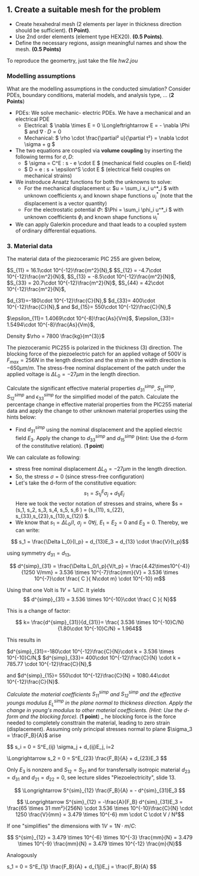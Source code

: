 ## 1. Create a suitable mesh for the problem

* Create hexahedral mesh (2 elements per layer in thickness direction should be sufficient). **(1 Point)**.
* Use 2nd order elements (element type HEX20). **(0.5 Points)**.
* Define the necessary regions, assign meaningful names and show the mesh.  **(0.5 Points)** 

To reproduce the geomertry, just take the file *hw2.jou*

### Modelling assumptions

What are the modelling assumptions in the conducted simulation? Consider PDEs, boundary conditions, material models, and analysis type, ... (**2 Points**)

- PDEs: We solve mechanic- electric PDEs. We have a mechanical and an electrical PDE
  - Electrical: $ \nabla \times E  = 0 \Longleftrightarrow E = - \nabla \Phi $ and $\nabla \cdot D = 0$
  - Mechanical: $ \rho \cdot \frac{\partial² u}{\partial t²} = \nabla \cdot \sigma + g  $
- The two equations are coupled via **volume coupling** by inserting the following terms for $\sigma , D$:
  - $ \sigma = C^E : s - e \cdot E $ (mechanical field couples on E-field)
  - $ D = e : s + \epsilon^S \cdot E $ (electrical field couples on mechanical strains)
- We instroduce Ansatz functions for both the unknowns to solve:
  - For the mechanical displacement $u$:    $u = \sum_i x_i u^*_i $ with unknown coefficients $x_i$ and known shape functions $u^*_i$ (note that the displacement is a vector quantity)
  - For the electrostatic potential $\Phi$:  $\Phi = \sum_i \phi_i u^*_i $ with unknown coefficients $\phi_i$ and known shape functions $u^*_i$
- We can apply Galerkin procedure and thaat leads to a coupled system of ordinary differential equations.
  

### 3. Material data

The material data of the piezoceramic PIC 255 are given below,

$S_{11} = 16.1\cdot 10^{-12}\frac{m^2}{N},$
$S_{12} = -4.7\cdot 10^{-12}\frac{m^2}{N}$, 
$S_{13} = -8.5\cdot 10^{-12}\frac{m^2}{N}$,
$S_{33} = 20.7\cdot 10^{-12}\frac{m^2}{N}$, 
$S_{44} = 42\cdot 10^{-12}\frac{m^2}{N}$, 

$d_{31}=-180\cdot 10^{-12}\frac{C}{N},$ 
$d_{33}= 400\cdot 10^{-12}\frac{C}{N},$ and
$d_{15}= 550\cdot 10^{-12}\frac{C}{N},$ 

$\epsilon_{11}= 1.4069\cdot 10^{-8}\frac{As}{Vm}$,
$\epsilon_{33}= 1.5494\cdot 10^{-8}\frac{As}{Vm}$,

Density $\rho = 7800 \frac{kg}{m^{3}}$


The piezoceramic PIC255 is polarized in the thickness (3) direction. The blocking force of the piezoelectric patch for an applied voltage of $500V$ is $F_{max} = 256N$ in the length direction and the strain in the width direction is $-650 \mu m/m$. The stress-free nominal displacement of the patch under the applied voltage is $\Delta L_{0} = -27 \mu m$ in the length direction. 
 
Calculate the significant effective material properties $d^{simp}_{31}$, $S^{simp}_{11}$, $S^{simp}_{12}$ and $\epsilon^{simp}_{33}$ for the simplified model of the patch. Calculate the percentage change in effective material properties from the PIC255 material data and apply the change to other unknown material properties using the hints below:
 
* Find $d^{simp}_{31}$ using the nominal displacement and the applied electric field $E_{3}$. Apply the change to $d^{simp}_{33}$ and $d^{simp}_{15}$ (Hint: Use the d-form of the constitutive relation). (**1 point**)

We can calculate as following:
- stress free nominal displacement $\Delta L_0 = -27 \mu m$ in the length direction. 
- So, the stress $\sigma = 0$ (since stress-free configuration)
- Let's take the d-form of the constitutive equation:
$$ s_1 = S^E_{1j}\sigma_j + d_{1j} E_j   $$
Here we took the vector notation of stresses and strains, where $s = (s_1, s_2, s_3, s_4, s_5, s_6 ) = (s_{11}, s_{22}, s_{33},s_{23},s_{13},s_{12}) $.
- We know that $s_1 = \Delta L_0 /l, \, \, \sigma_j =0 \forall j, \, \, E_1=E_2=0$ and $E_3=0$. Thereby, we can write:

$$ s_1 = \frac{\Delta L_0}{l_p} = d_{13}E_3 = d_{13} \cdot \frac{V}{t_p}$$

using symmetry $d_{31} = d_{13}$, 

$$ d^{simp}_{31}  = \frac{\Delta L_0/l_p}{V/t_p} = \frac{4.42\times10^{-4}}{1250 V/mm} = 3.536 \times 10^{-7}\frac{mm}{V} = 3.536 \times 10^{-7}\cdot \frac{ C }{ N\cdot m} \cdot 10^{-10} m$$

Using that one Volt is $1V = 1J/C$. It yields
$$ d^{simp}_{31} = 3.536 \times 10^{-10}\cdot \frac{ C }{ N}$$

This is a change of factor:

$$ k= \frac{d^{simp}_{31}}{d_{31}}= 
\frac{ 3.536 \times 10^{-10}C/N}{1.80\cdot 10^{-10}C/N} = 1.964$$

This results in

$d^{simp}_{31}=-180\cdot 10^{-12}\frac{C}{N}\cdot k = 3.536 \times 10^{-10}C/N,$ 
$d^{simp}_{33}= 400\cdot 10^{-12}\frac{C}{N} \cdot k = 785.77 \cdot 10^{-12}\frac{C}{N},$


 and
$d^{simp}_{15}= 550\cdot 10^{-12}\frac{C}{N} = 1080.44\cdot 10^{-12}\frac{C}{N}$.

_Calculate the material coefficients $S^{simp}_{11}$ and $S^{simp}_{12}$ and the effective youngs modulus $E^{simp}_{L}$ in the plane normal to thickness direction. Apply the change in young's modulus to other material coefficients. (Hint: Use the d-form and the blocking force)._ (**1 point**)
_
he blocking force is the force needed to completely consttrain the material, leading to zero strain (displacement). Assuming only principal stresses normal to plane $\sigma_3 = \frac{F_B}{A}$ arise

$$ s_i = 0 = S^E_{ij} \sigma_j + d_{ij}E_j, i=2

\Longrightarrow s_2 = 0 = S^E_{23} \frac{F_B}{A} + d_{23}E_3 $$

Only $E_3$ is nonzero and $S_{12}=S_{21}$ and for transfersally isotropic material $d_{23} = d_{31}$ and $d_{21}=d_{22} =0$, see lecture slides "Piezoelectricity", slide 13.

$$ \Longrightarrow S^{sim}_{12} \frac{F_B}{A} = - d^{sim}_{31}E_3 $$

$$ \Longrightarrow S^{sim}_{12} = -\frac{A}{F_B} d^{sim}_{31}E_3  = \frac{65 \times 31 mm²}{256N} \cdot  3.536 \times 10^{-10}\frac{C}{N} \cdot 1250 \frac{V}{mm} = 3.479 \times 10^{-6} mm \cdot C \cdot V / N²$$

If one "simplifies" the dimensions with $1V = 1 N\cdot m /C$:

$$ S^{sim}_{12} =  3.479 \times 10^{-6} \times 10^{-3} \frac{mm}{N} = 3.479 \times 10^{-9} \frac{mm}{N} = 3.479 \times 10^{-12} \frac{m}{N}$$

Analogously 

s_1 = 0 = S^E_{1j} \frac{F_B}{A} + d_{1j}E_j = \frac{F_B}{A} $$